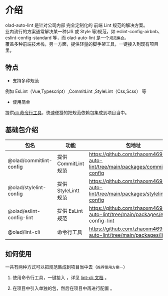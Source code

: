 # 介绍

olad-auto-lint 是针对公司内部 完全定制化的 前端 Lint 规范的解决方案。  
业内流行的方案通常解决某一种(JS 或 Style 等)规范，如 eslint-config-airbnb、eslint-config-standard 等，而 olad-auto-lint 是一个`规范集合`。  
覆盖多种前端技术栈，另一方面，提供轻量的脚手架工具，一键接入到现有项目里。

## 特点

- 支持多种规范

例如 EsLint（Vue,Typescript）,CommitLint ,StyleLint（Css,Scss） 等

- 使用简单

提供[cli 命令行工具](/cli/intro)，快速便捷的把规范依赖包集成到项目当中。

## 基础包介绍

| 包名                     | 功能                 | 包地址                                                                            |
| ------------------------ | -------------------- | --------------------------------------------------------------------------------- |
| @olad/commitlint-config  | 提供 CommitLint 规范 | https://github.com/zhaoxm469/olad-auto-lint/tree/main/packages/commitlint-config  |
| @olad/stylelint-config   | 提供 StyleLintt 规范 | https://github.com/zhaoxm469/olad-auto-lint/tree/main/packages/stylelint-config   |
| @olad/eslint-config-lint | 提供 EsLint 规范     | https://github.com/zhaoxm469/olad-auto-lint/tree/main/packages/eslint-config-lint |
| @olad/lint-cli           | 命令行工具           | https://github.com/zhaoxm469/olad-auto-lint/tree/main/packages/lint-cli           |

## 如何使用

一共有两种方式可以把规范集成到项目当中去（`推荐使用方案一`）

1. 使用命令行工具，一键接入 ，详见 [lint-cli 文档](/cli/intro) 。

2. 在项目中引入单独的包，然后在项目中再进行配置 。
